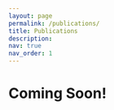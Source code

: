 ```yaml
---
layout: page
permalink: /publications/
title: Publications
description: 
nav: true
nav_order: 1
---
```

# Coming Soon!


